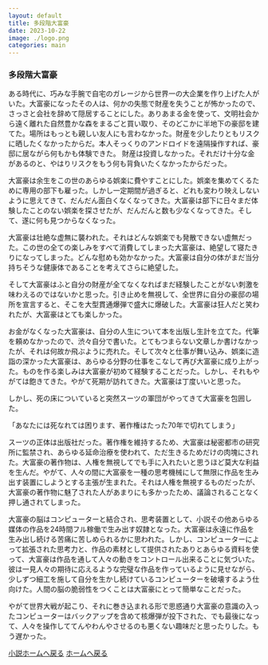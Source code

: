 ```yaml
---
layout: default
title: 多段階大富豪
date: 2023-10-22
image: ./logo.png
categories: main
---
```


### 多段階大富豪

ある時代に、巧みな手腕で自宅のガレージから世界一の大企業を作り上げた人がいた。大富豪になったその人は、何かの失態で財産を失うことが怖かったので、さっさと会社を辞めて隠居することにした。ありあまる金を使って、文明社会から遠く離れた自然豊かな森をまるごと買い取り、そのどこかに半地下の豪邸を建てた。場所はもっとも親しい友人にも言わなかった。財産を少したりともリスクに晒したくなかったからだ。本人そっくりのアンドロイドを遠隔操作すれば、豪邸に居ながら何もかも体験できた。 財産は投資しなかった。それだけ十分な金があるのと、やはりリスクをもう何も背負いたくなかったからだった。

大富豪は余生をこの世のあらゆる娯楽に費やすことにした。娯楽を集めてくるために専用の部下も雇った。しかし一定期間が過ぎると、どれも変わり映えしないように思えてきて、だんだん面白くなくなってきた。大富豪は部下に日々まだ体験したことのない娯楽を探させたが、だんだんと数も少なくなってきた。そして、遂に何も見つからなくなった。

大富豪は壮絶な虚無に襲われた。それはどんな娯楽でも発散できない虚無だった。この世の全ての楽しみをすべて消費してしまった大富豪は、絶望して寝たきりになってしまった。どんな慰めも効かなかった。大富豪は自分の体がまだ当分持ちそうな健康体であることを考えてさらに絶望した。

そして大富豪はふと自分の財産が全てなくなればまだ経験したことがない刺激を味わえるのではないかと思った。引き止めを無視して、全世界に自分の豪邸の場所を宣言すると、そこを大型貫通爆弾で盛大に爆破した。大富豪は狂人だと笑われたが、大富豪はとても楽しかった。

お金がなくなった大富豪は、自分の人生について本を出版し生計を立てた。代筆を頼めなかったので、渋々自分で書いた。とてもつまらない文章しか書けなかったが、それは何故か飛ぶように売れた。そして次々と仕事が舞い込み、娯楽に造詣の深かった大富豪は、あらゆる分野の仕事をこなして再び大富豪に成り上がった。ものを作る楽しみは大富豪が初めて経験することだった。しかし、それもやがては飽きてきた。やがて死期が訪れてきた。大富豪は丁度いいと思った。

しかし、死の床についていると突然スーツの軍団がやってきて大富豪を包囲した。

「あなたには死なれては困ります、著作権はたった70年で切れてしまう」

スーツの正体は出版社だった。著作権を維持するため、大富豪は秘密都市の研究所に監禁され、あらゆる延命治療を使われて、ただ生きるためだけの肉塊にされた。大富豪の著作物は、人権を無視してでも手に入れたいと思うほど莫大な利益を生んだ。やがて、人々の間に大富豪を一種の思考機械にして無限に作品を生み出す装置にしようとする主張が生まれた。それは人権を無視するものだったが、大富豪の著作物に魅了された人があまりにも多かったため、議論されることなく押し通されてしまった。

大富豪の脳はコンピューターと結合され、思考装置として、小説その他あらゆる媒体の作品を24時間フル稼働で生み出す奴隷となった。大富豪は永遠に作品を生み出し続ける苦痛に苦しめられるかに思われた。しかし、コンピューターによって拡張された思考力と、作品の素材として提供されたありとあらゆる資料を使って、大富豪は作品を通して人々の動きをコントロール出来ることに気づいた。彼は一見人々の期待に応えるような完璧な作品を作っているように見せながら、少しずつ細工を施して自分を生かし続けているコンピューターを破壊するよう仕向けた。人間の脳の脆弱性をつくことは大富豪にとって簡単なことだった。

やがて世界大戦が起こり、それに巻き込まれる形で思惑通り大富豪の意識の入ったコンピューターはバックアップを含めて核爆弾が投下された、でも最後になって、人々を操作しててんやわんやさせるのも悪くない趣味だと思ったりした。もう遅かった。

[小説ホームへ戻る](146)
[ホームへ戻る](./index)